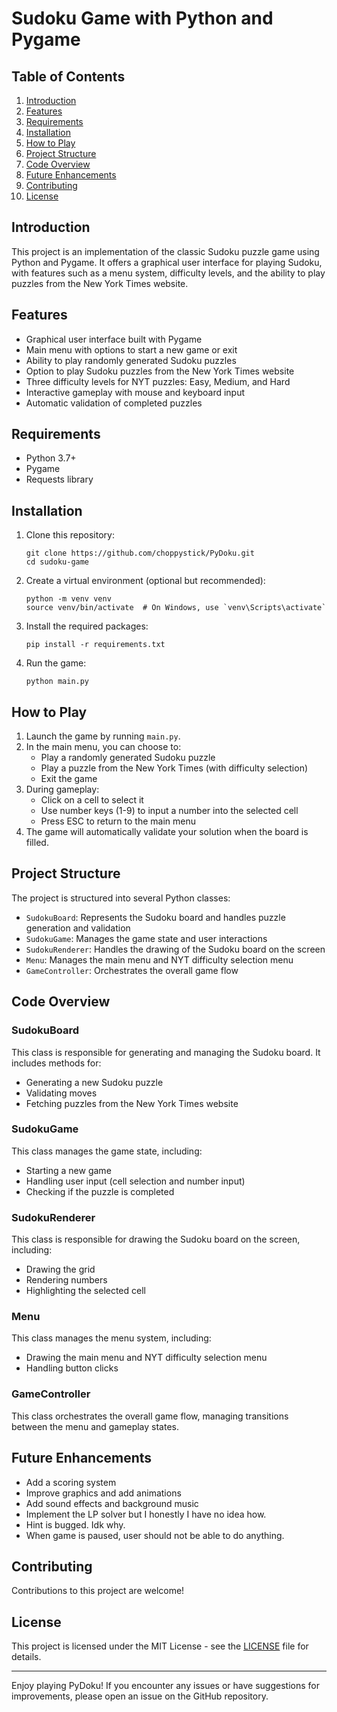 # Sudoku Game with Python and Pygame

## Table of Contents
1. [Introduction](#introduction)
2. [Features](#features)
3. [Requirements](#requirements)
4. [Installation](#installation)
5. [How to Play](#how-to-play)
6. [Project Structure](#project-structure)
7. [Code Overview](#code-overview)
8. [Future Enhancements](#future-enhancements)
9. [Contributing](#contributing)
10. [License](#license)

## Introduction

This project is an implementation of the classic Sudoku puzzle game using Python and Pygame. It offers a graphical user interface for playing Sudoku, with features such as a menu system, difficulty levels, and the ability to play puzzles from the New York Times website.

## Features

- Graphical user interface built with Pygame
- Main menu with options to start a new game or exit
- Ability to play randomly generated Sudoku puzzles
- Option to play Sudoku puzzles from the New York Times website
- Three difficulty levels for NYT puzzles: Easy, Medium, and Hard
- Interactive gameplay with mouse and keyboard input
- Automatic validation of completed puzzles

## Requirements

- Python 3.7+
- Pygame
- Requests library

## Installation

1. Clone this repository:
   ```
   git clone https://github.com/choppystick/PyDoku.git
   cd sudoku-game
   ```

2. Create a virtual environment (optional but recommended):
   ```
   python -m venv venv
   source venv/bin/activate  # On Windows, use `venv\Scripts\activate`
   ```

3. Install the required packages:
   ```
   pip install -r requirements.txt
   ```

4. Run the game:
   ```
   python main.py
   ```

## How to Play

1. Launch the game by running `main.py`.
2. In the main menu, you can choose to:
   - Play a randomly generated Sudoku puzzle
   - Play a puzzle from the New York Times (with difficulty selection)
   - Exit the game
3. During gameplay:
   - Click on a cell to select it
   - Use number keys (1-9) to input a number into the selected cell
   - Press ESC to return to the main menu
4. The game will automatically validate your solution when the board is filled.

## Project Structure

The project is structured into several Python classes:

- `SudokuBoard`: Represents the Sudoku board and handles puzzle generation and validation
- `SudokuGame`: Manages the game state and user interactions
- `SudokuRenderer`: Handles the drawing of the Sudoku board on the screen
- `Menu`: Manages the main menu and NYT difficulty selection menu
- `GameController`: Orchestrates the overall game flow

## Code Overview

### SudokuBoard

This class is responsible for generating and managing the Sudoku board. It includes methods for:
- Generating a new Sudoku puzzle
- Validating moves
- Fetching puzzles from the New York Times website

### SudokuGame

This class manages the game state, including:
- Starting a new game
- Handling user input (cell selection and number input)
- Checking if the puzzle is completed

### SudokuRenderer

This class is responsible for drawing the Sudoku board on the screen, including:
- Drawing the grid
- Rendering numbers
- Highlighting the selected cell

### Menu

This class manages the menu system, including:
- Drawing the main menu and NYT difficulty selection menu
- Handling button clicks

### GameController

This class orchestrates the overall game flow, managing transitions between the menu and gameplay states.

## Future Enhancements

- Add a scoring system
- Improve graphics and add animations
- Add sound effects and background music
- Implement the LP solver but I honestly I have no idea how.
- Hint is bugged. Idk why.
- When game is paused, user should not be able to do anything.
  
## Contributing

Contributions to this project are welcome!

## License

This project is licensed under the MIT License - see the [LICENSE](LICENSE) file for details.

---

Enjoy playing PyDoku! If you encounter any issues or have suggestions for improvements, please open an issue on the GitHub repository.
